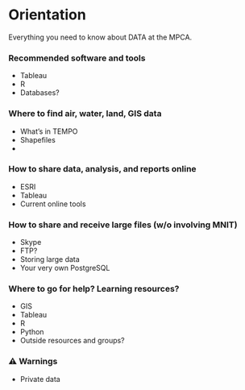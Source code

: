 # Orientation
Everything you need to know about DATA at the MPCA.


###	Recommended software and tools

- Tableau  
- R
- Databases?

###	Where to find air, water, land, GIS data

- What’s in TEMPO
- Shapefiles
-

###	How to share data, analysis, and reports online

- ESRI
-	Tableau
  - Current online tools

###	How to share and receive large files (w/o involving MNIT)

-	Skype
-	FTP?
-	Storing large data
  -	Your very own PostgreSQL
  
###	Where to go for help? Learning resources?

-	GIS
-	Tableau
-	R
-	Python
-	Outside resources and groups?

### :warning: Warnings

-	Private data
